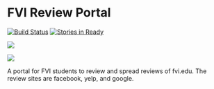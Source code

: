 # FVI Review Portal
[![Build Status](https://travis-ci.org/FVITech/fvi-reviews.svg?branch=master)](https://travis-ci.org/FVITech/fvi-reviews)    [![Stories in Ready](https://badge.waffle.io/wordyallen/fvi-reviews.png?label=ready&title=Ready)](http://waffle.io/wordyallen/fvi-reviews)

![](http://www.fvi.edu/wp-content/themes/fvi/images/fvi-logo.png)

![](http://eaglesmiles.com/Portals/0/WebSitesCreative_PostIt/693/d35e1ff5-f132-4fa4-ba3c-7a87e8579898.jpg)

A portal for FVI students to review and spread reviews of fvi.edu. The review sites are facebook, yelp, and google.
